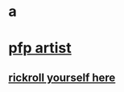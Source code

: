# a
# [pfp artist](https://twitter.com/lm_octo)
## [rickroll yourself here](https://www.youtube.com/watch?v=dQw4w9WgXcQ)
